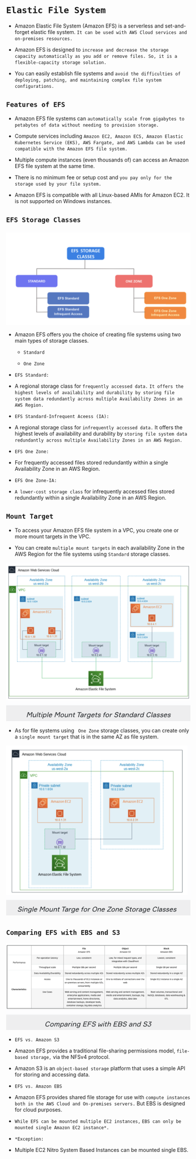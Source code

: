 # `Elastic File System`

- Amazon Elastic File System (Amazon EFS) is a serverless and set-and-forget elastic file system. `It can be used with AWS Cloud services and on-premises resources.`

- Amazon EFS is designed to `increase and decrease the storage capacity automatically as you add or remove files. So, it is a flexible-capacity storage solution.`

- You can easily establish file systems and `avoid the difficulties of deploying, patching, and maintaining complex file system configurations.`

## `Features of EFS`

- Amazon EFS file systems can `automatically scale from gigabytes to petabytes of data without needing to provision storage.`

- Compute services including `Amazon EC2, Amazon ECS, Amazon Elastic Kubernetes Service (EKS), AWS Fargate, and AWS Lambda can be used compatible with the Amazon EFS file system.`

- Multiple compute instances (even thousands of) can access an Amazon EFS file system at the same time.

- There is no minimum fee or setup cost and `you pay only for the storage used by your file system.`

- Amazon EFS is compatible with all Linux-based AMIs for Amazon EC2. It is not supported on Windows instances.

## `EFS Storage Classes`

![1a.png](./Images/1a.png)

- Amazon EFS offers you the choice of creating file systems using two main types of storage classes.

	- `Standard`

	- `One Zone`

- `EFS Standard:`

- A regional storage class for `frequently accessed data.` `It offers the highest levels of availability and durability by storing file system data redundantly across multiple Availability Zones in an AWS Region.`

- `EFS Standard-Infrequent Aceess (IA):`

- A regional storage class for `infrequently accessed data.` It offers the highest levels of availability and durability by `storing file system data redundantly across multiple Availability Zones in an AWS Region.`

- `EFS One Zone:`

- For frequently accessed files stored redundantly within a single Availability Zone in an AWS Region.

- `EFS One Zone-IA:`

- `A lower-cost storage class` for infrequently accessed files stored redundantly within a single Availability Zone in an AWS Region.

## `Mount Target`

- To access your Amazon EFS file system in a VPC, you create one or more mount targets in the VPC.

- You can create `multiple mount targets` in each availability Zone in the AWS Region for the file systems using `Standard` storage classes.

![1b.png](./Images/1b.png)

- As for file systems using ` One Zone` storage classes, you can create only a `single mount target` that is in the same AZ as file system.

![1c.png](./Images/1c.png)

## `Comparing EFS with EBS and S3`

![1d.png](./Images/1d.png)

- `EFS vs. Amazon S3`

- Amazon EFS provides a traditional file-sharing permissions model, `file-based storage,` via the NFSv4 protocol.

- Amazon S3 is an `object-based storage` platform that uses a simple API for storing and accessing data.

- `EFS vs. Amazon EBS`

- Amazon EFS provides shared file storage for use with `compute instances both in the AWS Cloud and On-premises servers.` But EBS is designed for cloud purposes.

- `While EFS can be mounted multiple EC2 instances,` `EBS can only be mounted single Amazon EC2 instance*.`

- `*Exception:`

- Multiple EC2 Nitro System Based Instances can be mounted single EBS.